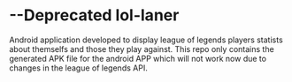 # --Deprecated lol-laner

Android application developed to display league of legends players statists about themselfs and those they play against. This repo only contains the generated APK file for the android APP which will not work now due to changes in the league of legends API.
